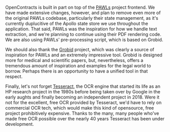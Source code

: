 OpenContracts is built in part on top of the [PAWLs](https://github.com/allenai/pawls) project frontend. We have made
extensive changes, however, and plan to remove even more of the original PAWLs codebase, particularly their state management,
as it's currently duplucitive of the Apollo state store we use throughout the application. That said, PAWLs was the
inspiration for how we handle text extraction, and we're planning to continue using their PDF rendering code. We are also
using PAWLs' pre-processing script, which is based on Grobid.

We should also thank the [Grobid](https://grobid.readthedocs.io/en/latest/) project, which was clearly a source of
inspiration for PAWLs and an extremely impressive tool. Grobid is designed more for medical and scientific papers, but,
nevertheless, offers a tremendous amount of inspiration and examples for the legal world to borrow. Perhaps there is an
opportunity to have a unified tool in that respect.

Finally, let's not forget [Tesseract](https://github.com/tesseract-ocr/tesseract), the OCR engine that started its life
as an HP research project in the 1980s before being taken over by Google in the early aughts and finally becoming an
independent project in 2018. Were it not for the excellent, free OCR provided by Tesseract, we'd have to rely on
commercial OCR tech, which would make this kind of opensource, free project prohibitively expensive. Thanks to the many,
many people who've made free OCR possible over the nearly 40 years Tesseract has been under development.
